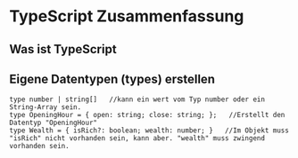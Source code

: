# TypeScript Zusammenfassung


## Was ist TypeScript



## Eigene Datentypen (types) erstellen

    type number | string[]   //kann ein wert vom Typ number oder ein String-Array sein.
    type OpeningHour = { open: string; close: string; };   //Erstellt den Datentyp "OpeningHour"
    type Wealth = { isRich?: boolean; wealth: number; }   //Im Objekt muss "isRich" nicht vorhanden sein, kann aber. "wealth" muss zwingend vorhanden sein.
